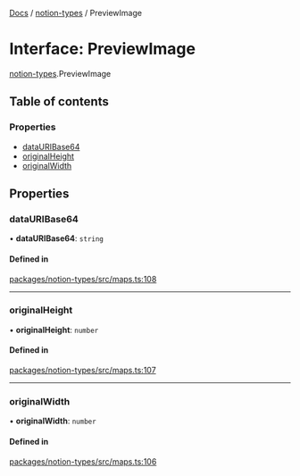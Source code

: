 [Docs](../README.md) / [notion-types](../modules/notion_types.md) / PreviewImage

# Interface: PreviewImage

[notion-types](../modules/notion_types.md).PreviewImage

## Table of contents

### Properties

- [dataURIBase64](notion_types.PreviewImage.md#datauribase64)
- [originalHeight](notion_types.PreviewImage.md#originalheight)
- [originalWidth](notion_types.PreviewImage.md#originalwidth)

## Properties

### dataURIBase64

• **dataURIBase64**: `string`

#### Defined in

[packages/notion-types/src/maps.ts:108](https://github.com/ntcho/react-notion-x/blob/dbcf322/packages/notion-types/src/maps.ts#L108)

___

### originalHeight

• **originalHeight**: `number`

#### Defined in

[packages/notion-types/src/maps.ts:107](https://github.com/ntcho/react-notion-x/blob/dbcf322/packages/notion-types/src/maps.ts#L107)

___

### originalWidth

• **originalWidth**: `number`

#### Defined in

[packages/notion-types/src/maps.ts:106](https://github.com/ntcho/react-notion-x/blob/dbcf322/packages/notion-types/src/maps.ts#L106)
